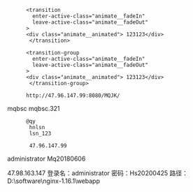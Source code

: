 
          <transition
            enter-active-class="animate__fadeIn"
            leave-active-class="animate__fadeOut"
          >
          <div class="animate__animated"> 123123</div>
           </transition>

          <transition-group
            enter-active-class="animate__fadeIn"
            leave-active-class="animate__fadeOut"
          >
          <div class="animate__animated"> 123123</div>
           </transition-group>

          http://47.96.147.99:8080/MQJK/
mqbsc
mqbsc.321

          @qy
           hnlsn
           lsn_123

           47.96.147.99
administrator
Mq20180606


47.98.163.147
登录名：administrator
密码：Hs20200425
路径：D:\software\nginx-1.16.1\webapp